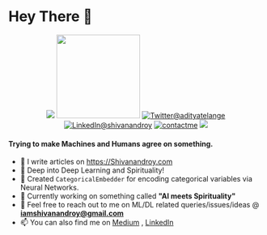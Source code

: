 
<h1>Hey There 👋</h1>
<p align="center">
  <img src="https://github-readme-stats.vercel.app/api?username=Shivanandroy&show_icons=true&hide_title=true">&nbsp;<img height="165" src="https://github-readme-stats.vercel.app/api/top-langs/?username=Shivanandroy&layout=compact&langs_count=10" />  
  <a href="https://twitter.com/snrspeaks"><img src="https://img.shields.io/badge/Twitter--_.svg?style=social&logo=twitter" alt="Twitter@adityatelange"></a>
  <a href="https://www.linkedin.com/in/snrspeaks"><img src="https://img.shields.io/badge/LinkedIn--_.svg?style=social&logo=linkedin" alt="LinkedIn@shivanandroy"></a>
  <a href="https://shivanandroy.com/contact/"><img src="https://img.shields.io/badge/Contact%20Me--_.svg?style=social" alt="contactme"></a>
  <a href="https://shivanandroy.com/"><img src="https://img.shields.io/badge/Website-Shivanandroy.com-success"></a>
</p>



#### Trying to make Machines and Humans agree on something.
- 👋 I write articles on https://Shivanandroy.com
- 🔭 Deep into Deep Learning and Spirituality! 
- 🌱 Created `CategoricalEmbedder` for encoding categorical variables via Neural Networks.
- 👯 Currently working on something called **"AI meets Spirituality"**
- 💬 Feel free to reach out to me on ML/DL related queries/issues/ideas @ **iamshivanandroy@gmail.com**
- 📫 You can also find me on [Medium](https://medium.com/@snrspeaks) , [LinkedIn](https://linkedin.com/in/snrspeaks)




